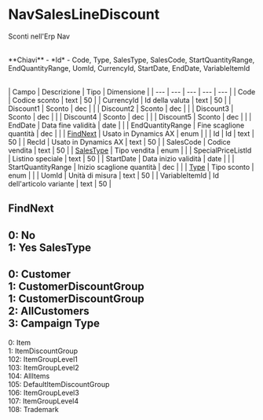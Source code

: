 # NavSalesLineDiscount
Sconti nell'Erp Nav

<br>
**Chiavi**
- *Id*
- Code, Type, SalesType, SalesCode, StartQuantityRange, EndQuantityRange, UomId, CurrencyId, StartDate, EndDate, VariableItemId
<br><br>

| Campo | Descrizione | Tipo | Dimensione | 
| --- | --- | --- | --- | --- |
| Code | Codice sconto | text | 50 |
| CurrencyId | Id della valuta | text | 50 |
| Discount1 | Sconto | dec |  |
| Discount2 | Sconto | dec |  |
| Discount3 | Sconto | dec |  |
| Discount4 | Sconto | dec |  |
| Discount5 | Sconto | dec |  |
| EndDate | Data fine validità | date |  |
| EndQuantityRange | Fine scaglione quantità | dec |  |
| [FindNext](#findnext) | Usato in Dynamics AX | enum |  |
| Id | Id | text | 50 |
| RecId | Usato in Dynamics AX | text | 50 |
| SalesCode | Codice vendita | text | 50 |
| [SalesType](#salestype) | Tipo vendita | enum |  |
| SpecialPriceListId | Listino speciale | text | 50 |
| StartDate | Data inizio validità | date |  |
| StartQuantityRange | Inizio scaglione quantità | dec |  |
| [Type](#type) | Tipo sconto | enum |  |
| UomId | Unità di misura | text | 50 |
| VariableItemId | Id dell'articolo variante | text | 50 |

FindNext
---
0: No<br>1: Yes
SalesType
---
0: Customer<br>1: CustomerDiscountGroup<br>1: CustomerDiscountGroup<br>2: AllCustomers<br>3: Campaign
Type
---
0: Item<br>1: ItemDiscountGroup<br>102: ItemGroupLevel1<br>103: ItemGroupLevel2<br>104: AllItems<br>105: DefaultItemDiscountGroup<br>106: ItemGroupLevel3<br>107: ItemGroupLevel4<br>108: Trademark

